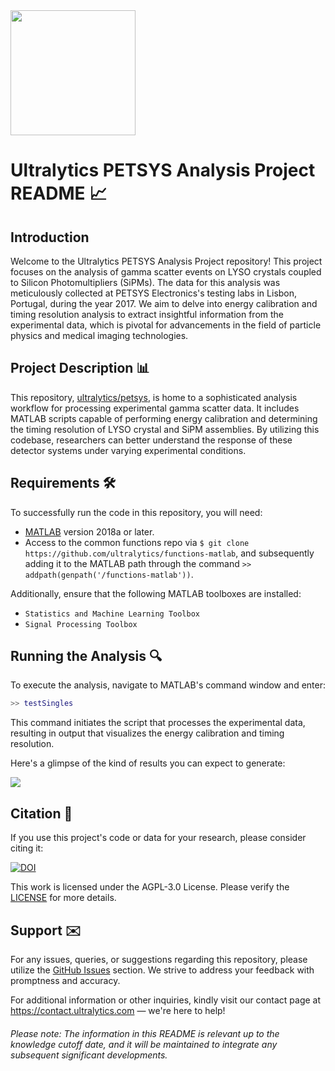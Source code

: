 <img src="https://storage.googleapis.com/ultralytics/UltralyticsLogoName1000×676.png" width="200">  

# Ultralytics PETSYS Analysis Project README 📈

## Introduction

Welcome to the Ultralytics PETSYS Analysis Project repository! This project focuses on the analysis of gamma scatter events on LYSO crystals coupled to Silicon Photomultipliers (SiPMs). The data for this analysis was meticulously collected at PETSYS Electronics's testing labs in Lisbon, Portugal, during the year 2017. We aim to delve into energy calibration and timing resolution analysis to extract insightful information from the experimental data, which is pivotal for advancements in the field of particle physics and medical imaging technologies.

## Project Description 📊

This repository, [ultralytics/petsys](https://github.com/ultralytics/petsys), is home to a sophisticated analysis workflow for processing experimental gamma scatter data. It includes MATLAB scripts capable of performing energy calibration and determining the timing resolution of LYSO crystal and SiPM assemblies. By utilizing this codebase, researchers can better understand the response of these detector systems under varying experimental conditions.

## Requirements 🛠️

To successfully run the code in this repository, you will need:

- [MATLAB](https://www.mathworks.com/products/matlab.html) version 2018a or later.
- Access to the common functions repo via `$ git clone https://github.com/ultralytics/functions-matlab`, and subsequently adding it to the MATLAB path through the command `>> addpath(genpath('/functions-matlab'))`.

Additionally, ensure that the following MATLAB toolboxes are installed:
- `Statistics and Machine Learning Toolbox`
- `Signal Processing Toolbox`

## Running the Analysis 🔍

To execute the analysis, navigate to MATLAB's command window and enter: 

```matlab
>> testSingles
```

This command initiates the script that processes the experimental data, resulting in output that visualizes the energy calibration and timing resolution.

Here's a glimpse of the kind of results you can expect to generate:

<img src="https://github.com/ultralytics/petsys/blob/master/results.png">

## Citation 📑

If you use this project's code or data for your research, please consider citing it:

[![DOI](https://zenodo.org/badge/133869433.svg)](https://zenodo.org/badge/latestdoi/133869433)

This work is licensed under the AGPL-3.0 License. Please verify the [LICENSE](https://github.com/ultralytics/petsys/blob/master/LICENSE) for more details.

## Support ✉️

For any issues, queries, or suggestions regarding this repository, please utilize the [GitHub Issues](https://github.com/ultralytics/petsys/issues) section. We strive to address your feedback with promptness and accuracy.

For additional information or other inquiries, kindly visit our contact page at https://contact.ultralytics.com — we're here to help!

###### Please note: The information in this README is relevant up to the knowledge cutoff date, and it will be maintained to integrate any subsequent significant developments.
